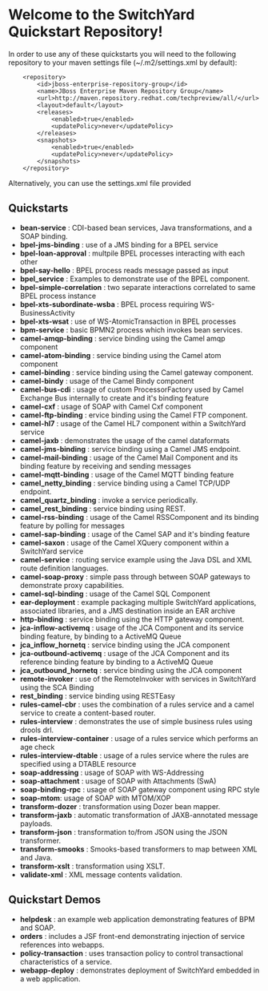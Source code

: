 Welcome to the SwitchYard Quickstart Repository!
================================================

In order to use any of these quickstarts you will need to the following repository to your maven settings file (~/.m2/settings.xml by default):

        <repository>
            <id>jboss-enterprise-repository-group</id>
            <name>JBoss Enterprise Maven Repository Group</name>
            <url>http://maven.repository.redhat.com/techpreview/all/</url>
            <layout>default</layout>
            <releases>
                <enabled>true</enabled>
                <updatePolicy>never</updatePolicy>
            </releases>
            <snapshots>
                <enabled>true</enabled>
                <updatePolicy>never</updatePolicy>
            </snapshots>
        </repository>

Alternatively, you can use the settings.xml file provided

Quickstarts
-----------
* __bean-service__ : CDI-based bean services, Java transformations, and a SOAP binding.
* __bpel-jms-binding__ : use of a JMS binding for a BPEL service
* __bpel-loan-approval__ : multpile BPEL processes interacting with each other
* __bpel-say-hello__ : BPEL process reads message passed as input
* __bpel_service__ : Examples to demonstrate use of the BPEL component.
* __bpel-simple-correlation__ : two separate interactions correlated to same BPEL process instance
* __bpel-xts-subordinate-wsba__ : BPEL process requiring WS-BusinessActivity
* __bpel-xts-wsat__ : use of WS-AtomicTransaction in BPEL processes
* __bpm-service__ : basic BPMN2 process which invokes bean services.
* __camel-amqp-binding__ : service binding using the Camel amqp component
* __camel-atom-binding__ : service binding using the Camel atom component
* __camel-binding__ : service binding using the Camel gateway component.
* __camel-bindy__ : usage of the Camel Bindy component
* __camel-bus-cdi__ : usage of custom ProcessorFactory used by Camel Exchange Bus internally to create and it's binding feature
* __camel-cxf__ : usage of SOAP with Camel Cxf component
* __camel-ftp-binding__ : ervice binding using the Camel FTP component.
* __camel-hl7__ : usage of the Camel HL7 component within a SwitchYard service
* __camel-jaxb__ :  demonstrates the usage of the camel dataformats
* __camel-jms-binding__ : service binding using a Camel JMS endpoint.
* __camel-mail-binding__ : usage of the Camel Mail Component and its binding feature by receiving and sending messages
* __camel-mqtt-binding__ : usage of the Camel MQTT binding feature
* __camel_netty_binding__ : service binding using a Camel TCP/UDP endpoint.
* __camel_quartz_binding__ : invoke a service periodically.
* __camel_rest_binding__ : service binding using REST.
* __camel-rss-binding__ : usage of the Camel RSSComponent and its binding feature by polling for messages
* __camel-sap-binding__ : usage of the Camel SAP and it's binding feature
* __camel-saxon__ : usage of the Camel XQuery component within a
SwitchYard service
* __camel-service__ : routing service example using the Java DSL and XML route definition languages.
* __camel-soap-proxy__ : simple pass through between SOAP gateways to demonstrate proxy capabilities.
* __camel-sql-binding__ : usage of the Camel SQL Component
* __ear-deployment__ : example packaging multiple SwitchYard applications, associated libraries, and a JMS destination inside an EAR archive
* __http-binding__ : service binding using the HTTP gateway component.
* __jca-inflow-activemq__ : usage of the JCA Component and its service binding feature, by binding to a ActiveMQ Queue
* __jca_inflow_hornetq__ : service binding using the JCA component
* __jca-outbound-activemq__ : usage of the JCA Component and its reference binding feature by binding to a ActiveMQ Queue
* __jca_outbound_hornetq__ : service binding using the JCA component
* __remote-invoker__ : use of the RemoteInvoker with services in SwitchYard using the SCA Binding
* __rest_binding__ : service binding using RESTEasy
* __rules-camel-cbr__ : uses the combination of a rules service and a camel service to create a content-based router.
* __rules-interview__ : demonstrates the use of simple business rules using drools drl.
* __rules-interview-container__ : usage of a rules service which performs an age check
* __rules-interview-dtable__ : usage of a rules service where the rules are specified using a DTABLE resource
* __soap-addressing__ : usage of SOAP with WS-Addressing
* __soap-attachment__ : usage of SOAP with Attachments (SwA)
* __soap-binding-rpc__ : usage of SOAP gateway component using RPC style
* __soap-mtom__: usage of SOAP with MTOM/XOP
* __transform-dozer__ : transformation using Dozer bean mapper.
* __transform-jaxb__ : automatic transformation of JAXB-annotated message payloads.
* __transform-json__ : transformation to/from JSON using the JSON transformer.
* __transform-smooks__ : Smooks-based transformers to map between XML and Java.
* __transform-xslt__ : transformation using XSLT.
* __validate-xml__ : XML message contents validation.


Quickstart Demos
----------------
* __helpdesk__ : an example web application demonstrating features of BPM and SOAP.
* __orders__ : includes a JSF front-end demonstrating injection of service references into webapps.
* __policy-transaction__ : uses transaction policy to control transactional characteristics of a service.
* __webapp-deploy__ : demonstrates deployment of SwitchYard embedded in a web application.
